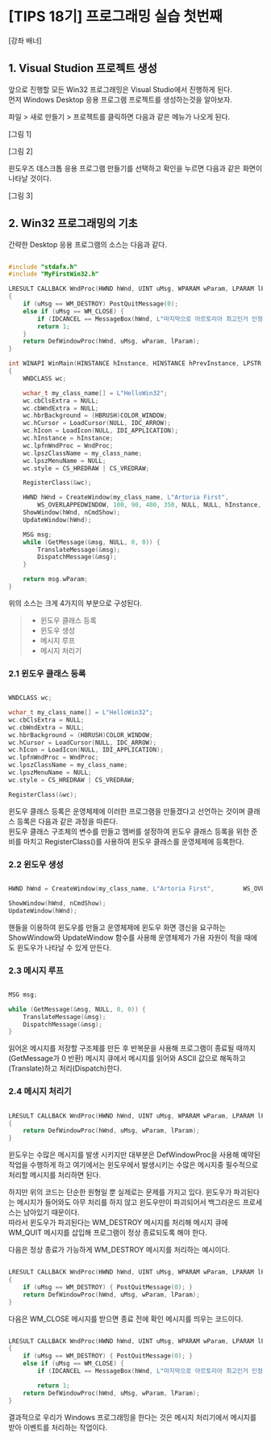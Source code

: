 # [TIPS 18기] 프로그래밍 실습 첫번째

[강좌 배너]

## 1. Visual Studion 프로젝트 생성

앞으로 진행할 모든 Win32 프로그래밍은 Visual Studio에서 진행하게 된다.  
먼저 Windows Desktop 응용 프로그램 프로젝트를 생성하는것을 알아보자.  


 파일 > 새로 만들기 > 프로젝트를 클릭하면 다음과 같은 메뉴가 나오게 된다.  

 [그림 1]

 [그림 2]

윈도우즈 데스크톱 응용 프로그램 만들기를 선택하고 확인을 누르면 다음과 같은 화면이 나타날 것이다.

[그림 3]

## 2. Win32 프로그래밍의 기초

간략한 Desktop 응용 프로그램의 소스는 다음과 같다. 

```C++

#include "stdafx.h"
#include "MyFirstWin32.h"

LRESULT CALLBACK WndProc(HWND hWnd, UINT uMsg, WPARAM wParam, LPARAM lParam)
{
    if (uMsg == WM_DESTROY) PostQuitMessage(0);
    else if (uMsg == WM_CLOSE) {
        if (IDCANCEL == MessageBox(hWnd, L"마지막으로 아르토리아 최고인거 인정하고 가자", L"어 인정", MB_OKCANCEL));
        return 1;
    }
    return DefWindowProc(hWnd, uMsg, wParam, lParam);
}

int WINAPI WinMain(HINSTANCE hInstance, HINSTANCE hPrevInstance, LPSTR lpCmdLine, int nCmdShow)
{
    WNDCLASS wc;

    wchar_t my_class_name[] = L"HelloWin32";
    wc.cbClsExtra = NULL;
    wc.cbWndExtra = NULL;
    wc.hbrBackground = (HBRUSH)COLOR_WINDOW;
    wc.hCursor = LoadCursor(NULL, IDC_ARROW);
    wc.hIcon = LoadIcon(NULL, IDI_APPLICATION);
    wc.hInstance = hInstance;
    wc.lpfnWndProc = WndProc;
    wc.lpszClassName = my_class_name;
    wc.lpszMenuName = NULL;
    wc.style = CS_HREDRAW | CS_VREDRAW;

    RegisterClass(&wc);

    HWND hWnd = CreateWindow(my_class_name, L"Artoria First",
        WS_OVERLAPPEDWINDOW, 100, 90, 400, 350, NULL, NULL, hInstance, NULL);
    ShowWindow(hWnd, nCmdShow);
    UpdateWindow(hWnd);

    MSG msg;
    while (GetMessage(&msg, NULL, 0, 0)) {
        TranslateMessage(&msg);
        DispatchMessage(&msg);
    }

    return msg.wParam;
}

```

위의 소스는 크게 4가지의 부분으로 구성된다. 

> - 윈도우 클래스 등록  
> - 윈도우 생성
> - 메시지 루프
> - 메시지 처리기

### 2.1 윈도우 클래스 등록

```C++

WNDCLASS wc;

wchar_t my_class_name[] = L"HelloWin32";
wc.cbClsExtra = NULL;
wc.cbWndExtra = NULL;
wc.hbrBackground = (HBRUSH)COLOR_WINDOW;
wc.hCursor = LoadCursor(NULL, IDC_ARROW);
wc.hIcon = LoadIcon(NULL, IDI_APPLICATION);
wc.lpfnWndProc = WndProc;
wc.lpszClassName = my_class_name;
wc.lpszMenuName = NULL;
wc.style = CS_HREDRAW | CS_VREDRAW;

RegisterClass(&wc);

```
윈도우 클래스 등록은 운영체제에 이러한 프로그램을 만들겠다고 선언하는 것이며 클래스 등록은 다음과 같은 과정을 따른다.  
윈도우 클래스 구조체의 변수를 만들고 멤버를 설정하여 윈도우 클래스 등록을 위한 준비를 마치고 RegisterClass()를 사용하여 윈도우 클래스를 운영체제에 등록한다.

### 2.2 윈도우 생성
```C++

HWND hWnd = CreateWindow(my_class_name, L"Artoria First",        WS_OVERLAPPEDWINDOW, 100, 90, 400, 350, NULL, NULL, hInstance, NULL);

ShowWindow(hWnd, nCmdShow);
UpdateWindow(hWnd);

```
핸들을 이용하여 윈도우를 만들고 운영체제에 윈도우 화면 갱신을 요구하는 ShowWindow와 UpdateWindow 함수를 사용해 운영체제가 가용 자원이 적을 때에도 윈도우가 나타날 수 있게 만든다. 

### 2.3 메시지 루프

```C++

MSG msg;

while (GetMessage(&msg, NULL, 0, 0)) {
    TranslateMessage(&msg);
    DispatchMessage(&msg);
}

```
읽어온 메시지를 저장할 구조체를 만든 후 반복문을 사용해 프로그램이 종료될 때까지(GetMessage가 0 반환) 메시지 큐에서 메시지를 읽어와 ASCII 값으로 해독하고(Translate)하고 처리(Dispatch)한다.

### 2.4 메시지 처리기

```C++

LRESULT CALLBACK WndProc(HWND hWnd, UINT uMsg, WPARAM wParam, LPARAM lParam)
{
    return DefWindowProc(hWnd, uMsg, wParam, lParam);
}

```
윈도우는 수많은 메시지를 발생 시키지만 대부분은 DefWindowProc을 사용해 예약된 작업을 수행하게 하고 여기에서는 윈도우에서 발생시키는 수많은 메시지중 필수적으로 처리할 메시지를 처리하면 된다. 

하지만 위의 코드는 단순한 원형일 뿐 실제로는 문제를 가지고 있다. 윈도우가 파괴된다는 메시지가 들어와도 아무 처리를 하지 않고 윈도우만이 파괴되어서 백그라운드 프로세스는 남아있기 때문이다.   
따라서 윈도우가 파괴된다는 WM_DESTROY 메시지를 처리해 메시지 큐에 WM_QUIT 메시지를 삽입해 프로그램이 정상 종료되도록 해야 한다. 

다음은 정상 종료가 가능하게 WM_DESTROY 메시지를 처리하는 예시이다. 

```C++

LRESULT CALLBACK WndProc(HWND hWnd, UINT uMsg, WPARAM wParam, LPARAM lParam)
{
    if (uMsg == WM_DESTROY) { PostQuitMessage(0); }
    return DefWindowProc(hWnd, uMsg, wParam, lParam);
}

```

다음은 WM_CLOSE 메시지를 받으면 종료 전에 확인 메시지를 띄우는 코드이다. 

```C++

LRESULT CALLBACK WndProc(HWND hWnd, UINT uMsg, WPARAM wParam, LPARAM lParam)
{
    if (uMsg == WM_DESTROY) { PostQuitMessage(0); }
    else if (uMsg == WM_CLOSE) {
        if (IDCANCEL == MessageBox(hWnd, L"마지막으로 아르토리아 최고인거 인정하고 가자", L"어 인정", MB_OKCANCEL));

        return 1;
    return DefWindowProc(hWnd, uMsg, wParam, lParam);
}

```
결과적으로 우리가 Windows 프로그래밍을 한다는 것은 메시지 처리기에서 메시지를 받아 이벤트를 처리하는 작업이다. 
